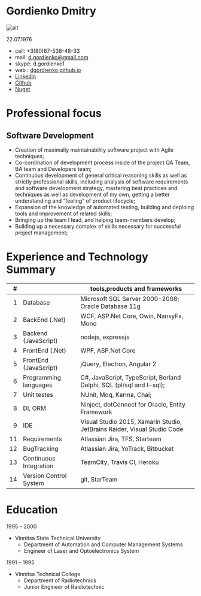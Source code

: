 # Gordienko Dmitry
![alt](https://dgordienko.github.io/assets/img/01.jpg)

22.07.1976
- cell: +3(80)67-538-48-33
- mail: [d.gordienko@gmail.com](mail:d.gordienko@gmail.com) 
- skype: d.gordienko1
- web : [dgordienko.github.io](http://dgordienko.github.io) 
- [Linkedin](http://link)
- [Github](http://link)
- [Nuget](https://www.nuget.org/profiles/dgordienko)


# Professional focus
## Software Development

- Creation of maximally maintainability software project with Agile techniques; 
- Co-cordination of development process inside of the project QA Team, BA team and Developers team;
- Continuous development of general critical reasoning skills as well as strictly professional skills, including analysis of software requirements and software development strategy, mastering best  practices and 
techniques as well as development of my own, getting a better understanding and “feeling” of product lifecycle;
- Expansion of the knowledge of automated testing, building and deploing tools and improvement of related skills;
- Bringing up the team I lead, and helping team-members develop;
- Building up a necessary complex of skills necessary for successful project management;

# Experience and Technology Summary

|  # |     |tools,products and frameworks   |
|---:|---|---|
|  1 | Database|Microsoft SQL Server 2000-2008; Oracle Database 11g|
|  2 | BackEnd (.Net)  |WCF, ASP.Net Core, Owin, NansyFx, Mono   |
|  3 | Backend (JavaScript)| nodejs, expressjs   |
|  4 | FrontEnd (.Net)| WPF, ASP.Net Core|
|  5 | FrontEnd (JavaScript)| jQuery, Electron, Angular 2|
|  6 | Programming languages| C#, JavaScript, TypeScript, Borland Delphi, SQL (pl/sql and t-sql);|
|  7 | Unit testes|NUnit, Moq, Karma, Chai;|
|  8 | DI, ORM|Ninject, dotConnect for Oracle, Entity Framework|
|  9 | IDE|Visual Studio 2015, Xamarin Studio, JetBrains Raider, Visual Studio Code|
|  11 | Requirements| Atlassian Jira, TFS, Starteam|
|  12 | BugTracking|Atlassian Jira, YoTrack, Bitbucket|
|  13 | Continuous Integration|TeamCity, Travis CI, Heroku|
|  14 | Version Control System|git, StarTeam|

# Education
1995 – 2000     
- Vinnitsa State Technical University
    - Department of Automation and Computer Management Systems
    - Engineer of Laser and Optoelectronics System

1991 – 1995
 - Vinnitsa Technical College
    - Department of Radiotechnics
    - Junior Engineer of Raidiotechnic

